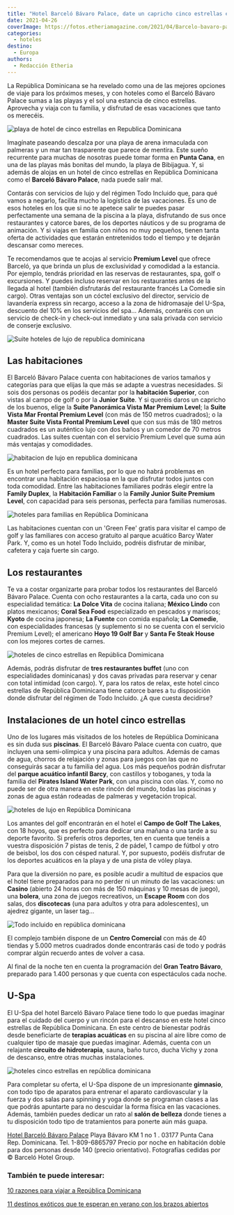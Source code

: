 ```yaml
---
title: "Hotel Barceló Bávaro Palace, date un capricho cinco estrellas en República Dominicana"
date: 2021-04-26
coverImage: https://fotos.etheriamagazine.com/2021/04/Barcelo-bavaro-palace-playa.jpg
categories: 
  - hoteles
destino: 
  - Europa
authors: 
  - Redacción Etheria
---
```


La República Dominicana se ha revelado como una de las mejores opciones de viaje para los próximos meses, y con hoteles como el Barceló Bávaro Palace sumas a las playas y el sol una estancia de cinco estrellas. Aprovecha y viaja con tu familia, y disfrutad de esas vacaciones que tanto os merecéis.

![playa de hotel de cinco estrellas en Republica Dominicana](https://fotos.etheriamagazine.com/2021/04/Barcelo-bavaro-palace-playa.jpg "Playa del hotel Barceló Bávaro Palace.")

Imagínate paseando descalza por una playa de arena inmaculada con palmeras y un mar tan 
trasparente que parece de mentira. Este sueño recurrente para muchas de nosotras puede 
tomar forma en **Punta Cana**, en una de las playas más bonitas del mundo, la playa de 
Bibijagua. Y, si además de alojas en un hotel de cinco estrellas en República Dominicana 
como el **Barceló Bávaro Palace**, nada puede salir mal. 

Contarás con servicios de lujo y del régimen Todo Incluido que, para qué vamos a 
negarlo, facilita mucho la logística de las vacaciones. Es uno de esos hoteles en los 
que si no te apetece salir te puedes pasar perfectamente una semana de la piscina a la 
playa, disfrutando de sus once restaurantes y catorce bares, de los deportes náuticos y 
de su programa de animación. Y si viajas en familia con niños no muy pequeños, tienen 
tanta oferta de actividades que estarán entretenidos todo el tiempo y te dejarán 
descansar como mereces. 

Te recomendamos que te acojas al servicio **Premium Level** que ofrece Barceló, ya que 
brinda un plus de exclusividad y comodidad a la estancia. Por ejemplo, tendrás prioridad 
en las reservas de restaurantes, spa, golf o excursiones. Y puedes incluso reservar en 
los restaurantes antes de la llegada al hotel (también disfrutarás del restaurante 
francés La Comedie sin cargo). Otras ventajas son un cóctel exclusivo del director, 
servicio de lavandería express sin recargo, acceso a la zona de hidromasaje del U-Spa, 
descuento del 10% en los servicios del spa… Además, contaréis con un servicio de 
check-in y check-out inmediato y una sala privada con servicio de conserje exclusivo. 

![Suite hoteles de lujo de republica dominicana](https://fotos.etheriamagazine.com/2021/04/Barcelo-bavaro-palace-presidential-room.jpg "Presidential Suite.")

## Las habitaciones

El Barceló Bávaro Palace cuenta con habitaciones de varios tamaños y categorías para que 
elijas la que más se adapte a vuestras necesidades. Si sois dos personas os podéis 
decantar por la **habitación Superior**, con vistas al campo de golf o por la **Junior 
Suite**. Y si queréis daros un capricho de los buenos, elige la **Suite Panorámica Vista 
Mar Premium Level**; la **Suite Vista Mar Frontal Premium Level** (con más de 150 metros 
cuadrados); o la **Master Suite Vista Frontal Premium Level** que con sus más de 180 
metros cuadrados es un auténtico lujo con dos baños y un comedor de 70 metros cuadrados. 
Las suites cuentan con el servicio Premium Level que suma aún más ventajas y 
comodidades. 

![habitacion de lujo en republica dominicana](https://fotos.etheriamagazine.com/2021/04/barcelo-bavaro-palace-master-suite.jpg "Master Suite del Barceló Bávaro Palace.")

Es un hotel perfecto para familias, por lo que no habrá problemas en encontrar una 
habitación espaciosa en la que disfrutar todos juntos con toda comodidad. Entre las 
habitaciones familiares podrás elegir entre la **Family Duplex**, la **Habitación 
Familiar** o la **Family Junior Suite Premium Level**, con capacidad para seis personas, 
perfecta para familias numerosas. 

![hoteles para familias en República Dominicana](https://fotos.etheriamagazine.com/2021/04/barcelo-bavaro-palace-family-room.jpg "Terraza de la Family Room.")

Las habitaciones cuentan con un 'Green Fee' gratis para visitar el campo de golf y las 
familiares con acceso gratuito al parque acuático Barcy Water Park. Y, como es un hotel 
Todo Incluido, podréis disfrutar de minibar, cafetera y caja fuerte sin cargo. 

## Los restaurantes

Te va a costar organizarte para probar todos los restaurantes del Barceló Bávaro Palace. 
Cuenta con ocho restaurantes a la carta, cada uno con su especialidad temática: **La 
Dolce Vita** de cocina italiana; **México Lindo** con platos mexicanos; **Coral Sea 
Food** especializado en pescados y mariscos; **Kyoto** de cocina japonesa; **La Fuente** 
con comida española; **La Comedie**, con especialidades francesas (y suplemento si no se 
cuenta con el servicio Premium Level); el americano **Hoyo 19 Golf Bar** y **Santa Fe 
Steak House** con los mejores cortes de carnes. 

![hoteles de cinco estrellas en República Domimicana](https://fotos.etheriamagazine.com/2021/04/barcelo-bavaro-palace-mexico-lindo.jpg "Restaurante México Lindo.")

Además, podrás disfrutar de **tres restaurantes buffet** (uno con especialidades 
dominicanas) y dos cavas privadas para reservar y cenar con total intimidad (con cargo). 
Y, para los ratos de relax, este hotel cinco estrellas de República Dominicana tiene 
catorce bares a tu disposición donde disfrutar del régimen de Todo Incluido. ¿A que 
cuesta decidirse? 

## Instalaciones de un hotel cinco estrellas

Uno de los lugares más visitados de los hoteles de República Dominicana es sin duda sus 
**piscinas**. El Barceló Bávaro Palace cuenta con cuatro, que incluyen una semi-olímpica 
y una piscina para adultos. Además de camas de agua, chorros de relajación y zonas para 
juegos con las que no conseguirás sacar a tu familia del agua. Los más pequeños podrán 
disfrutar del **parque acuático infantil Barcy**, con castillos y toboganes, y toda la 
familia del **Pirates Island Water Park**, con una piscina con olas. Y, como no puede 
ser de otra manera en este rincón del mundo, todas las piscinas y zonas de agua están 
rodeadas de palmeras y vegetación tropical. 

![hoteles de lujo en República Dominicana](https://fotos.etheriamagazine.com/2021/04/barcelo-bavaro-palace-piscinas.jpg "Piscina del hotel.")

Los amantes del golf encontrarán en el hotel el **Campo de Golf The Lakes**, con 18 
hoyos, que es perfecto para dedicar una mañana o una tarde a su deporte favorito. Si 
preferís otros deportes, ten en cuenta que tenéis a vuestra disposición 7 pistas de 
tenis, 2 de pádel, 1 campo de fútbol y otro de beisbol, los dos con césped natural. Y, 
por supuesto, podéis disfrutar de los deportes acuáticos en la playa y de una pista de 
vóley playa. 

Para que la diversión no pare, es posible acudir a multitud de espacios que el hotel 
tiene preparados para no perder ni un minuto de las vacaciones: un **Casino** (abierto 
24 horas con más de 150 máquinas y 10 mesas de juego), una **bolera**, una zona de 
juegos recreativos, un **Escape Room** con dos salas, dos **discotecas** (una para 
adultos y otra para adolescentes), un ajedrez gigante, un laser tag… 

![Todo incluido en república dominicana](https://fotos.etheriamagazine.com/2021/04/barcelo-bavaro-palace-scape-room.jpg "Escape Room en el Barceló Bávaro Palace.")

El complejo también dispone de un **Centro Comercial** con más de 40 tiendas y 5.000 
metros cuadrados donde encontrarás casi de todo y podrás comprar algún recuerdo antes de 
volver a casa. 

Al final de la noche ten en cuenta la programación del **Gran Teatro Bávaro**, preparado 
para 1.400 personas y que cuenta con espectáculos cada noche. 

## U-Spa

El U-Spa del hotel Barceló Bávaro Palace tiene todo lo que puedas imaginar para el 
cuidado del cuerpo y un rincón para el descanso en este hotel cinco estrellas de 
República Dominicana. En este centro de bienestar podrás desde beneficiarte de 
**terapias acuáticas** en su piscina al aire libre como de cualquier tipo de masaje que 
puedas imaginar. Además, cuenta con un relajante **circuito de hidroterapia**, sauna, 
baño turco, ducha Vichy y zona de descanso, entre otras muchas instalaciones. 

![hoteles cinco estrellas en república dominicana](https://fotos.etheriamagazine.com/2021/04/spa-barcelo-bavaro-palace.jpg "Zona de relajación del U-Spa.")

Para completar su oferta, el U-Spa dispone de un impresionante **gimnasio**, con todo 
tipo de aparatos para entrenar el aparato cardiovascular y la fuerza y dos salas para 
spinning y yoga donde se programan clases a las que podrás apuntarte para no descuidar 
la forma física en las vacaciones. Además, también puedes dedicar un rato al **salón de 
belleza** donde tienes a tu disposición todo tipo de tratamientos para ponerte aún más 
guapa. 

[Hotel Barceló Bávaro 
Palace](https://clk.tradedoubler.com/click?p=269827&a=3132464&url=https%3A%2F%2Fwww.barcelo.com%2Fes-es%2Fbarcelo-bavaro-palace%2F) 
Playa Bávaro KM 1 no 1 . 03177 Punta Cana Rep. Dominicana. Tel. 1-809-6865797 Precio por 
noche en habitación doble para dos personas desde 140 (precio orientativo). Fotografías 
cedidas por © Barceló Hotel Group. 

### También te puede interesar:

[10 razones para viajar a República 
Dominicana](https://etheriamagazine.com/2018/05/18/10-razones-para-visitar-punta-cana-republica-dominicana/) 

[11 destinos exóticos que te esperan en verano con los brazos 
abiertos](https://etheriamagazine.com/2021/04/16/paises-sin-cuarentena-desde-espana-verano-2021/)
